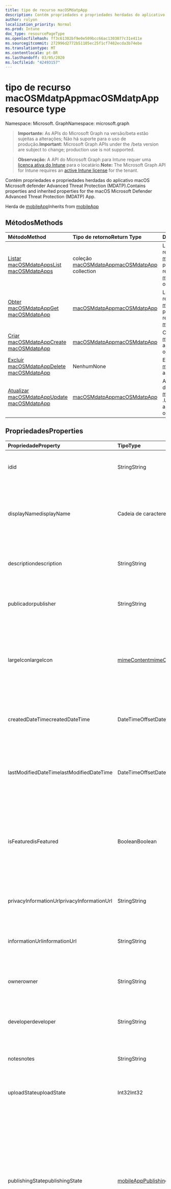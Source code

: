 ```yaml
---
title: tipo de recurso macOSMdatpApp
description: Contém propriedades e propriedades herdadas do aplicativo macOS Microsoft defender Advanced Threat Protection (MDATP).
author: rolyon
localization_priority: Normal
ms.prod: Intune
doc_type: resourcePageType
ms.openlocfilehash: ff3c61302bf9e0e509bcc66ac1303077c31e411e
ms.sourcegitcommit: 272996d2772b51105ec25f1cf7482ecda3b74ebe
ms.translationtype: MT
ms.contentlocale: pt-BR
ms.lasthandoff: 03/05/2020
ms.locfileid: "42493157"
---
```

# <a name="macosmdatpapp-resource-type"></a><span data-ttu-id="1f2b6-103">tipo de recurso macOSMdatpApp</span><span class="sxs-lookup"><span data-stu-id="1f2b6-103">macOSMdatpApp resource type</span></span>

<span data-ttu-id="1f2b6-104">Namespace: Microsoft. Graph</span><span class="sxs-lookup"><span data-stu-id="1f2b6-104">Namespace: microsoft.graph</span></span>

> <span data-ttu-id="1f2b6-105">**Importante:** As APIs do Microsoft Graph na versão/beta estão sujeitas a alterações; Não há suporte para o uso de produção.</span><span class="sxs-lookup"><span data-stu-id="1f2b6-105">**Important:** Microsoft Graph APIs under the /beta version are subject to change; production use is not supported.</span></span>

> <span data-ttu-id="1f2b6-106">**Observação:** A API do Microsoft Graph para Intune requer uma [licença ativa do Intune](https://go.microsoft.com/fwlink/?linkid=839381) para o locatário.</span><span class="sxs-lookup"><span data-stu-id="1f2b6-106">**Note:** The Microsoft Graph API for Intune requires an [active Intune license](https://go.microsoft.com/fwlink/?linkid=839381) for the tenant.</span></span>

<span data-ttu-id="1f2b6-107">Contém propriedades e propriedades herdadas do aplicativo macOS Microsoft defender Advanced Threat Protection (MDATP).</span><span class="sxs-lookup"><span data-stu-id="1f2b6-107">Contains properties and inherited properties for the macOS Microsoft Defender Advanced Threat Protection (MDATP) App.</span></span>


<span data-ttu-id="1f2b6-108">Herda de [mobileApp](../resources/intune-shared-mobileapp.md)</span><span class="sxs-lookup"><span data-stu-id="1f2b6-108">Inherits from [mobileApp](../resources/intune-shared-mobileapp.md)</span></span>

## <a name="methods"></a><span data-ttu-id="1f2b6-109">Métodos</span><span class="sxs-lookup"><span data-stu-id="1f2b6-109">Methods</span></span>
|<span data-ttu-id="1f2b6-110">Método</span><span class="sxs-lookup"><span data-stu-id="1f2b6-110">Method</span></span>|<span data-ttu-id="1f2b6-111">Tipo de retorno</span><span class="sxs-lookup"><span data-stu-id="1f2b6-111">Return Type</span></span>|<span data-ttu-id="1f2b6-112">Descrição</span><span class="sxs-lookup"><span data-stu-id="1f2b6-112">Description</span></span>|
|:---|:---|:---|
|[<span data-ttu-id="1f2b6-113">Listar macOSMdatpApps</span><span class="sxs-lookup"><span data-stu-id="1f2b6-113">List macOSMdatpApps</span></span>](../api/intune-apps-macosmdatpapp-list.md)|<span data-ttu-id="1f2b6-114">coleção [macOSMdatpApp](../resources/intune-apps-macosmdatpapp.md)</span><span class="sxs-lookup"><span data-stu-id="1f2b6-114">[macOSMdatpApp](../resources/intune-apps-macosmdatpapp.md) collection</span></span>|<span data-ttu-id="1f2b6-115">Listar Propriedades e relações dos objetos [macOSMdatpApp](../resources/intune-apps-macosmdatpapp.md) .</span><span class="sxs-lookup"><span data-stu-id="1f2b6-115">List properties and relationships of the [macOSMdatpApp](../resources/intune-apps-macosmdatpapp.md) objects.</span></span>|
|[<span data-ttu-id="1f2b6-116">Obter macOSMdatpApp</span><span class="sxs-lookup"><span data-stu-id="1f2b6-116">Get macOSMdatpApp</span></span>](../api/intune-apps-macosmdatpapp-get.md)|[<span data-ttu-id="1f2b6-117">macOSMdatpApp</span><span class="sxs-lookup"><span data-stu-id="1f2b6-117">macOSMdatpApp</span></span>](../resources/intune-apps-macosmdatpapp.md)|<span data-ttu-id="1f2b6-118">Leia as propriedades e as relações do objeto [macOSMdatpApp](../resources/intune-apps-macosmdatpapp.md) .</span><span class="sxs-lookup"><span data-stu-id="1f2b6-118">Read properties and relationships of the [macOSMdatpApp](../resources/intune-apps-macosmdatpapp.md) object.</span></span>|
|[<span data-ttu-id="1f2b6-119">Criar macOSMdatpApp</span><span class="sxs-lookup"><span data-stu-id="1f2b6-119">Create macOSMdatpApp</span></span>](../api/intune-apps-macosmdatpapp-create.md)|[<span data-ttu-id="1f2b6-120">macOSMdatpApp</span><span class="sxs-lookup"><span data-stu-id="1f2b6-120">macOSMdatpApp</span></span>](../resources/intune-apps-macosmdatpapp.md)|<span data-ttu-id="1f2b6-121">Criar um novo objeto [macOSMdatpApp](../resources/intune-apps-macosmdatpapp.md) .</span><span class="sxs-lookup"><span data-stu-id="1f2b6-121">Create a new [macOSMdatpApp](../resources/intune-apps-macosmdatpapp.md) object.</span></span>|
|[<span data-ttu-id="1f2b6-122">Excluir macOSMdatpApp</span><span class="sxs-lookup"><span data-stu-id="1f2b6-122">Delete macOSMdatpApp</span></span>](../api/intune-apps-macosmdatpapp-delete.md)|<span data-ttu-id="1f2b6-123">Nenhum</span><span class="sxs-lookup"><span data-stu-id="1f2b6-123">None</span></span>|<span data-ttu-id="1f2b6-124">Exclui [macOSMdatpApp](../resources/intune-apps-macosmdatpapp.md).</span><span class="sxs-lookup"><span data-stu-id="1f2b6-124">Deletes a [macOSMdatpApp](../resources/intune-apps-macosmdatpapp.md).</span></span>|
|[<span data-ttu-id="1f2b6-125">Atualizar macOSMdatpApp</span><span class="sxs-lookup"><span data-stu-id="1f2b6-125">Update macOSMdatpApp</span></span>](../api/intune-apps-macosmdatpapp-update.md)|[<span data-ttu-id="1f2b6-126">macOSMdatpApp</span><span class="sxs-lookup"><span data-stu-id="1f2b6-126">macOSMdatpApp</span></span>](../resources/intune-apps-macosmdatpapp.md)|<span data-ttu-id="1f2b6-127">Atualiza as propriedades de um objeto [macOSMdatpApp](../resources/intune-apps-macosmdatpapp.md) .</span><span class="sxs-lookup"><span data-stu-id="1f2b6-127">Update the properties of a [macOSMdatpApp](../resources/intune-apps-macosmdatpapp.md) object.</span></span>|

## <a name="properties"></a><span data-ttu-id="1f2b6-128">Propriedades</span><span class="sxs-lookup"><span data-stu-id="1f2b6-128">Properties</span></span>
|<span data-ttu-id="1f2b6-129">Propriedade</span><span class="sxs-lookup"><span data-stu-id="1f2b6-129">Property</span></span>|<span data-ttu-id="1f2b6-130">Tipo</span><span class="sxs-lookup"><span data-stu-id="1f2b6-130">Type</span></span>|<span data-ttu-id="1f2b6-131">Descrição</span><span class="sxs-lookup"><span data-stu-id="1f2b6-131">Description</span></span>|
|:---|:---|:---|
|<span data-ttu-id="1f2b6-132">id</span><span class="sxs-lookup"><span data-stu-id="1f2b6-132">id</span></span>|<span data-ttu-id="1f2b6-133">String</span><span class="sxs-lookup"><span data-stu-id="1f2b6-133">String</span></span>|<span data-ttu-id="1f2b6-134">Chave da entidade.</span><span class="sxs-lookup"><span data-stu-id="1f2b6-134">Key of the entity.</span></span> <span data-ttu-id="1f2b6-135">Herdado de [mobileApp](../resources/intune-shared-mobileapp.md)</span><span class="sxs-lookup"><span data-stu-id="1f2b6-135">Inherited from [mobileApp](../resources/intune-shared-mobileapp.md)</span></span>|
|<span data-ttu-id="1f2b6-136">displayName</span><span class="sxs-lookup"><span data-stu-id="1f2b6-136">displayName</span></span>|<span data-ttu-id="1f2b6-137">Cadeia de caracteres</span><span class="sxs-lookup"><span data-stu-id="1f2b6-137">String</span></span>|<span data-ttu-id="1f2b6-138">O título do aplicativo importado ou definido pelo administrador.</span><span class="sxs-lookup"><span data-stu-id="1f2b6-138">The admin provided or imported title of the app.</span></span> <span data-ttu-id="1f2b6-139">Herdado de [mobileApp](../resources/intune-shared-mobileapp.md)</span><span class="sxs-lookup"><span data-stu-id="1f2b6-139">Inherited from [mobileApp](../resources/intune-shared-mobileapp.md)</span></span>|
|<span data-ttu-id="1f2b6-140">description</span><span class="sxs-lookup"><span data-stu-id="1f2b6-140">description</span></span>|<span data-ttu-id="1f2b6-141">String</span><span class="sxs-lookup"><span data-stu-id="1f2b6-141">String</span></span>|<span data-ttu-id="1f2b6-142">A descrição do aplicativo.</span><span class="sxs-lookup"><span data-stu-id="1f2b6-142">The description of the app.</span></span> <span data-ttu-id="1f2b6-143">Herdado de [mobileApp](../resources/intune-shared-mobileapp.md)</span><span class="sxs-lookup"><span data-stu-id="1f2b6-143">Inherited from [mobileApp](../resources/intune-shared-mobileapp.md)</span></span>|
|<span data-ttu-id="1f2b6-144">publicador</span><span class="sxs-lookup"><span data-stu-id="1f2b6-144">publisher</span></span>|<span data-ttu-id="1f2b6-145">String</span><span class="sxs-lookup"><span data-stu-id="1f2b6-145">String</span></span>|<span data-ttu-id="1f2b6-146">O publicador do aplicativo.</span><span class="sxs-lookup"><span data-stu-id="1f2b6-146">The publisher of the app.</span></span> <span data-ttu-id="1f2b6-147">Herdado de [mobileApp](../resources/intune-shared-mobileapp.md)</span><span class="sxs-lookup"><span data-stu-id="1f2b6-147">Inherited from [mobileApp](../resources/intune-shared-mobileapp.md)</span></span>|
|<span data-ttu-id="1f2b6-148">largeIcon</span><span class="sxs-lookup"><span data-stu-id="1f2b6-148">largeIcon</span></span>|[<span data-ttu-id="1f2b6-149">mimeContent</span><span class="sxs-lookup"><span data-stu-id="1f2b6-149">mimeContent</span></span>](../resources/intune-shared-mimecontent.md)|<span data-ttu-id="1f2b6-150">O ícone grande, a ser exibido nos detalhes do aplicativo e usado para o carregamento do ícone.</span><span class="sxs-lookup"><span data-stu-id="1f2b6-150">The large icon, to be displayed in the app details and used for upload of the icon.</span></span> <span data-ttu-id="1f2b6-151">Herdado de [mobileApp](../resources/intune-shared-mobileapp.md)</span><span class="sxs-lookup"><span data-stu-id="1f2b6-151">Inherited from [mobileApp](../resources/intune-shared-mobileapp.md)</span></span>|
|<span data-ttu-id="1f2b6-152">createdDateTime</span><span class="sxs-lookup"><span data-stu-id="1f2b6-152">createdDateTime</span></span>|<span data-ttu-id="1f2b6-153">DateTimeOffset</span><span class="sxs-lookup"><span data-stu-id="1f2b6-153">DateTimeOffset</span></span>|<span data-ttu-id="1f2b6-154">A data e a hora da criação do aplicativo.</span><span class="sxs-lookup"><span data-stu-id="1f2b6-154">The date and time the app was created.</span></span> <span data-ttu-id="1f2b6-155">Herdado de [mobileApp](../resources/intune-shared-mobileapp.md)</span><span class="sxs-lookup"><span data-stu-id="1f2b6-155">Inherited from [mobileApp](../resources/intune-shared-mobileapp.md)</span></span>|
|<span data-ttu-id="1f2b6-156">lastModifiedDateTime</span><span class="sxs-lookup"><span data-stu-id="1f2b6-156">lastModifiedDateTime</span></span>|<span data-ttu-id="1f2b6-157">DateTimeOffset</span><span class="sxs-lookup"><span data-stu-id="1f2b6-157">DateTimeOffset</span></span>|<span data-ttu-id="1f2b6-158">A data e a hora que o aplicativo foi modificado pela última vez.</span><span class="sxs-lookup"><span data-stu-id="1f2b6-158">The date and time the app was last modified.</span></span> <span data-ttu-id="1f2b6-159">Herdado de [mobileApp](../resources/intune-shared-mobileapp.md)</span><span class="sxs-lookup"><span data-stu-id="1f2b6-159">Inherited from [mobileApp](../resources/intune-shared-mobileapp.md)</span></span>|
|<span data-ttu-id="1f2b6-160">isFeatured</span><span class="sxs-lookup"><span data-stu-id="1f2b6-160">isFeatured</span></span>|<span data-ttu-id="1f2b6-161">Boolean</span><span class="sxs-lookup"><span data-stu-id="1f2b6-161">Boolean</span></span>|<span data-ttu-id="1f2b6-162">O valor que indica se o aplicativo está marcado como em destaque pelo administrador. Herdado de [mobileApp](../resources/intune-shared-mobileapp.md)</span><span class="sxs-lookup"><span data-stu-id="1f2b6-162">The value indicating whether the app is marked as featured by the admin. Inherited from [mobileApp](../resources/intune-shared-mobileapp.md)</span></span>|
|<span data-ttu-id="1f2b6-163">privacyInformationUrl</span><span class="sxs-lookup"><span data-stu-id="1f2b6-163">privacyInformationUrl</span></span>|<span data-ttu-id="1f2b6-164">String</span><span class="sxs-lookup"><span data-stu-id="1f2b6-164">String</span></span>|<span data-ttu-id="1f2b6-165">A URL da declaração de privacidade.</span><span class="sxs-lookup"><span data-stu-id="1f2b6-165">The privacy statement Url.</span></span> <span data-ttu-id="1f2b6-166">Herdado de [mobileApp](../resources/intune-shared-mobileapp.md)</span><span class="sxs-lookup"><span data-stu-id="1f2b6-166">Inherited from [mobileApp](../resources/intune-shared-mobileapp.md)</span></span>|
|<span data-ttu-id="1f2b6-167">informationUrl</span><span class="sxs-lookup"><span data-stu-id="1f2b6-167">informationUrl</span></span>|<span data-ttu-id="1f2b6-168">String</span><span class="sxs-lookup"><span data-stu-id="1f2b6-168">String</span></span>|<span data-ttu-id="1f2b6-169">A URL de informações adicionais.</span><span class="sxs-lookup"><span data-stu-id="1f2b6-169">The more information Url.</span></span> <span data-ttu-id="1f2b6-170">Herdado de [mobileApp](../resources/intune-shared-mobileapp.md)</span><span class="sxs-lookup"><span data-stu-id="1f2b6-170">Inherited from [mobileApp](../resources/intune-shared-mobileapp.md)</span></span>|
|<span data-ttu-id="1f2b6-171">owner</span><span class="sxs-lookup"><span data-stu-id="1f2b6-171">owner</span></span>|<span data-ttu-id="1f2b6-172">String</span><span class="sxs-lookup"><span data-stu-id="1f2b6-172">String</span></span>|<span data-ttu-id="1f2b6-173">O proprietário do conteúdo.</span><span class="sxs-lookup"><span data-stu-id="1f2b6-173">The owner of the app.</span></span> <span data-ttu-id="1f2b6-174">Herdado de [mobileApp](../resources/intune-shared-mobileapp.md)</span><span class="sxs-lookup"><span data-stu-id="1f2b6-174">Inherited from [mobileApp](../resources/intune-shared-mobileapp.md)</span></span>|
|<span data-ttu-id="1f2b6-175">developer</span><span class="sxs-lookup"><span data-stu-id="1f2b6-175">developer</span></span>|<span data-ttu-id="1f2b6-176">String</span><span class="sxs-lookup"><span data-stu-id="1f2b6-176">String</span></span>|<span data-ttu-id="1f2b6-177">O desenvolvedor do aplicativo.</span><span class="sxs-lookup"><span data-stu-id="1f2b6-177">The developer of the app.</span></span> <span data-ttu-id="1f2b6-178">Herdado de [mobileApp](../resources/intune-shared-mobileapp.md)</span><span class="sxs-lookup"><span data-stu-id="1f2b6-178">Inherited from [mobileApp](../resources/intune-shared-mobileapp.md)</span></span>|
|<span data-ttu-id="1f2b6-179">notes</span><span class="sxs-lookup"><span data-stu-id="1f2b6-179">notes</span></span>|<span data-ttu-id="1f2b6-180">String</span><span class="sxs-lookup"><span data-stu-id="1f2b6-180">String</span></span>|<span data-ttu-id="1f2b6-181">Anotações do aplicativo.</span><span class="sxs-lookup"><span data-stu-id="1f2b6-181">Notes for the app.</span></span> <span data-ttu-id="1f2b6-182">Herdada de [mobileApp](../resources/intune-shared-mobileapp.md)</span><span class="sxs-lookup"><span data-stu-id="1f2b6-182">Inherited from [mobileApp](../resources/intune-shared-mobileapp.md)</span></span>|
|<span data-ttu-id="1f2b6-183">uploadState</span><span class="sxs-lookup"><span data-stu-id="1f2b6-183">uploadState</span></span>|<span data-ttu-id="1f2b6-184">Int32</span><span class="sxs-lookup"><span data-stu-id="1f2b6-184">Int32</span></span>|<span data-ttu-id="1f2b6-185">O estado de upload.</span><span class="sxs-lookup"><span data-stu-id="1f2b6-185">The upload state.</span></span> <span data-ttu-id="1f2b6-186">Herdada de [mobileApp](../resources/intune-shared-mobileapp.md)</span><span class="sxs-lookup"><span data-stu-id="1f2b6-186">Inherited from [mobileApp](../resources/intune-shared-mobileapp.md)</span></span>|
|<span data-ttu-id="1f2b6-187">publishingState</span><span class="sxs-lookup"><span data-stu-id="1f2b6-187">publishingState</span></span>|[<span data-ttu-id="1f2b6-188">mobileAppPublishingState</span><span class="sxs-lookup"><span data-stu-id="1f2b6-188">mobileAppPublishingState</span></span>](../resources/intune-apps-mobileapppublishingstate.md)|<span data-ttu-id="1f2b6-189">O estado de publicação do aplicativo.</span><span class="sxs-lookup"><span data-stu-id="1f2b6-189">The publishing state for the app.</span></span> <span data-ttu-id="1f2b6-190">O aplicativo não pode ser assinado, a menos que ele seja publicado.</span><span class="sxs-lookup"><span data-stu-id="1f2b6-190">The app cannot be assigned unless the app is published.</span></span> <span data-ttu-id="1f2b6-191">Herdado de [mobileApp](../resources/intune-shared-mobileapp.md).</span><span class="sxs-lookup"><span data-stu-id="1f2b6-191">Inherited from [mobileApp](../resources/intune-shared-mobileapp.md).</span></span> <span data-ttu-id="1f2b6-192">Os valores possíveis são: `notPublished`, `processing`, `published`.</span><span class="sxs-lookup"><span data-stu-id="1f2b6-192">Possible values are: `notPublished`, `processing`, `published`.</span></span>|
|<span data-ttu-id="1f2b6-193">isAssigned</span><span class="sxs-lookup"><span data-stu-id="1f2b6-193">isAssigned</span></span>|<span data-ttu-id="1f2b6-194">Boolean</span><span class="sxs-lookup"><span data-stu-id="1f2b6-194">Boolean</span></span>|<span data-ttu-id="1f2b6-195">O valor que indica se o aplicativo é atribuído a pelo menos um grupo.</span><span class="sxs-lookup"><span data-stu-id="1f2b6-195">The value indicating whether the app is assigned to at least one group.</span></span> <span data-ttu-id="1f2b6-196">Herdado de [mobileApp](../resources/intune-shared-mobileapp.md)</span><span class="sxs-lookup"><span data-stu-id="1f2b6-196">Inherited from [mobileApp](../resources/intune-shared-mobileapp.md)</span></span>|
|<span data-ttu-id="1f2b6-197">roleScopeTagIds</span><span class="sxs-lookup"><span data-stu-id="1f2b6-197">roleScopeTagIds</span></span>|<span data-ttu-id="1f2b6-198">String collection</span><span class="sxs-lookup"><span data-stu-id="1f2b6-198">String collection</span></span>|<span data-ttu-id="1f2b6-199">Lista de IDs de marca de escopo para este aplicativo móvel.</span><span class="sxs-lookup"><span data-stu-id="1f2b6-199">List of scope tag ids for this mobile app.</span></span> <span data-ttu-id="1f2b6-200">Herdado de [mobileApp](../resources/intune-shared-mobileapp.md)</span><span class="sxs-lookup"><span data-stu-id="1f2b6-200">Inherited from [mobileApp](../resources/intune-shared-mobileapp.md)</span></span>|
|<span data-ttu-id="1f2b6-201">dependentAppCount</span><span class="sxs-lookup"><span data-stu-id="1f2b6-201">dependentAppCount</span></span>|<span data-ttu-id="1f2b6-202">Int32</span><span class="sxs-lookup"><span data-stu-id="1f2b6-202">Int32</span></span>|<span data-ttu-id="1f2b6-203">O número total de dependências do aplicativo filho.</span><span class="sxs-lookup"><span data-stu-id="1f2b6-203">The total number of dependencies the child app has.</span></span> <span data-ttu-id="1f2b6-204">Herdado de [mobileApp](../resources/intune-shared-mobileapp.md)</span><span class="sxs-lookup"><span data-stu-id="1f2b6-204">Inherited from [mobileApp](../resources/intune-shared-mobileapp.md)</span></span>|

## <a name="relationships"></a><span data-ttu-id="1f2b6-205">Relações</span><span class="sxs-lookup"><span data-stu-id="1f2b6-205">Relationships</span></span>
|<span data-ttu-id="1f2b6-206">Relação</span><span class="sxs-lookup"><span data-stu-id="1f2b6-206">Relationship</span></span>|<span data-ttu-id="1f2b6-207">Tipo</span><span class="sxs-lookup"><span data-stu-id="1f2b6-207">Type</span></span>|<span data-ttu-id="1f2b6-208">Descrição</span><span class="sxs-lookup"><span data-stu-id="1f2b6-208">Description</span></span>|
|:---|:---|:---|
|<span data-ttu-id="1f2b6-209">categories</span><span class="sxs-lookup"><span data-stu-id="1f2b6-209">categories</span></span>|<span data-ttu-id="1f2b6-210">Coleção [mobileAppCategory](../resources/intune-apps-mobileappcategory.md)</span><span class="sxs-lookup"><span data-stu-id="1f2b6-210">[mobileAppCategory](../resources/intune-apps-mobileappcategory.md) collection</span></span>|<span data-ttu-id="1f2b6-211">A lista de categorias para este aplicativo.</span><span class="sxs-lookup"><span data-stu-id="1f2b6-211">The list of categories for this app.</span></span> <span data-ttu-id="1f2b6-212">Herdado de [mobileApp](../resources/intune-shared-mobileapp.md)</span><span class="sxs-lookup"><span data-stu-id="1f2b6-212">Inherited from [mobileApp](../resources/intune-shared-mobileapp.md)</span></span>|
|<span data-ttu-id="1f2b6-213">assignments</span><span class="sxs-lookup"><span data-stu-id="1f2b6-213">assignments</span></span>|<span data-ttu-id="1f2b6-214">Coleção [mobileAppAssignment](../resources/intune-apps-mobileappassignment.md)</span><span class="sxs-lookup"><span data-stu-id="1f2b6-214">[mobileAppAssignment](../resources/intune-apps-mobileappassignment.md) collection</span></span>|<span data-ttu-id="1f2b6-215">A lista de atribuições de grupo para esse aplicativo móvel.</span><span class="sxs-lookup"><span data-stu-id="1f2b6-215">The list of group assignments for this mobile app.</span></span> <span data-ttu-id="1f2b6-216">Herdado de [mobileApp](../resources/intune-shared-mobileapp.md)</span><span class="sxs-lookup"><span data-stu-id="1f2b6-216">Inherited from [mobileApp](../resources/intune-shared-mobileapp.md)</span></span>|
|<span data-ttu-id="1f2b6-217">installSummary</span><span class="sxs-lookup"><span data-stu-id="1f2b6-217">installSummary</span></span>|[<span data-ttu-id="1f2b6-218">mobileAppInstallSummary</span><span class="sxs-lookup"><span data-stu-id="1f2b6-218">mobileAppInstallSummary</span></span>](../resources/intune-apps-mobileappinstallsummary.md)|<span data-ttu-id="1f2b6-219">Resumo de instalação do aplicativo móvel.</span><span class="sxs-lookup"><span data-stu-id="1f2b6-219">Mobile App Install Summary.</span></span> <span data-ttu-id="1f2b6-220">Herdado de [mobileApp](../resources/intune-shared-mobileapp.md)</span><span class="sxs-lookup"><span data-stu-id="1f2b6-220">Inherited from [mobileApp](../resources/intune-shared-mobileapp.md)</span></span>|
|<span data-ttu-id="1f2b6-221">deviceStatuses</span><span class="sxs-lookup"><span data-stu-id="1f2b6-221">deviceStatuses</span></span>|<span data-ttu-id="1f2b6-222">coleção [mobileAppInstallStatus](../resources/intune-apps-mobileappinstallstatus.md)</span><span class="sxs-lookup"><span data-stu-id="1f2b6-222">[mobileAppInstallStatus](../resources/intune-apps-mobileappinstallstatus.md) collection</span></span>|<span data-ttu-id="1f2b6-223">A lista de Estados de instalação para este aplicativo móvel.</span><span class="sxs-lookup"><span data-stu-id="1f2b6-223">The list of installation states for this mobile app.</span></span> <span data-ttu-id="1f2b6-224">Herdado de [mobileApp](../resources/intune-shared-mobileapp.md)</span><span class="sxs-lookup"><span data-stu-id="1f2b6-224">Inherited from [mobileApp](../resources/intune-shared-mobileapp.md)</span></span>|
|<span data-ttu-id="1f2b6-225">userStatuses</span><span class="sxs-lookup"><span data-stu-id="1f2b6-225">userStatuses</span></span>|<span data-ttu-id="1f2b6-226">coleção [userAppInstallStatus](../resources/intune-apps-userappinstallstatus.md)</span><span class="sxs-lookup"><span data-stu-id="1f2b6-226">[userAppInstallStatus](../resources/intune-apps-userappinstallstatus.md) collection</span></span>|<span data-ttu-id="1f2b6-227">A lista de Estados de instalação para este aplicativo móvel.</span><span class="sxs-lookup"><span data-stu-id="1f2b6-227">The list of installation states for this mobile app.</span></span> <span data-ttu-id="1f2b6-228">Herdado de [mobileApp](../resources/intune-shared-mobileapp.md)</span><span class="sxs-lookup"><span data-stu-id="1f2b6-228">Inherited from [mobileApp](../resources/intune-shared-mobileapp.md)</span></span>|
|<span data-ttu-id="1f2b6-229">relações</span><span class="sxs-lookup"><span data-stu-id="1f2b6-229">relationships</span></span>|<span data-ttu-id="1f2b6-230">coleção [mobileAppRelationship](../resources/intune-apps-mobileapprelationship.md)</span><span class="sxs-lookup"><span data-stu-id="1f2b6-230">[mobileAppRelationship](../resources/intune-apps-mobileapprelationship.md) collection</span></span>|<span data-ttu-id="1f2b6-231">Lista de relações para este aplicativo móvel.</span><span class="sxs-lookup"><span data-stu-id="1f2b6-231">List of relationships for this mobile app.</span></span> <span data-ttu-id="1f2b6-232">Herdado de [mobileApp](../resources/intune-shared-mobileapp.md)</span><span class="sxs-lookup"><span data-stu-id="1f2b6-232">Inherited from [mobileApp](../resources/intune-shared-mobileapp.md)</span></span>|

## <a name="json-representation"></a><span data-ttu-id="1f2b6-233">Representação JSON</span><span class="sxs-lookup"><span data-stu-id="1f2b6-233">JSON Representation</span></span>
<span data-ttu-id="1f2b6-234">Veja a seguir uma representação JSON do recurso.</span><span class="sxs-lookup"><span data-stu-id="1f2b6-234">Here is a JSON representation of the resource.</span></span>
<!-- {
  "blockType": "resource",
  "keyProperty": "id",
  "@odata.type": "microsoft.graph.macOSMdatpApp"
}
-->
``` json
{
  "@odata.type": "#microsoft.graph.macOSMdatpApp",
  "id": "String (identifier)",
  "displayName": "String",
  "description": "String",
  "publisher": "String",
  "largeIcon": {
    "@odata.type": "microsoft.graph.mimeContent",
    "type": "String",
    "value": "binary"
  },
  "createdDateTime": "String (timestamp)",
  "lastModifiedDateTime": "String (timestamp)",
  "isFeatured": true,
  "privacyInformationUrl": "String",
  "informationUrl": "String",
  "owner": "String",
  "developer": "String",
  "notes": "String",
  "uploadState": 1024,
  "publishingState": "String",
  "isAssigned": true,
  "roleScopeTagIds": [
    "String"
  ],
  "dependentAppCount": 1024
}
```




